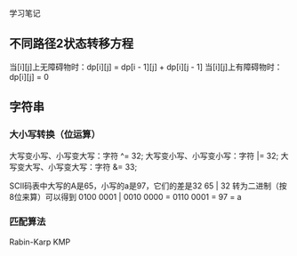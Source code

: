 学习笔记

## 不同路径2状态转移方程

当[i][j]上无障碍物时：dp[i][j] = dp[i - 1][j] + dp[i][j - 1]
当[i][j]上有障碍物时：dp[i][j] = 0

## 字符串

### 大小写转换（位运算）

大写变小写、小写变大写：字符 ^= 32;
大写变小写、小写变小写：字符 |= 32;
大写变大写、小写变大写：字符 &= 33;

SCII码表中大写的A是65，小写的a是97，它们的差是32
65 | 32 转为二进制（按8位来算）可以得到 0100 0001 | 0010 0000 = 0110 0001 = 97 = a

### 匹配算法

Rabin-Karp
KMP